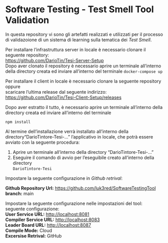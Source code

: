 <h1 class="code-line" data-line-start=1 data-line-end=2 ><a id="Software_Testing__Test_Smell_Tool_Validation_1"></a>Software Testing - Test Smell Tool Validation</h1>
<p class="has-line-data" data-line-start="3" data-line-end="4">In questa repository vi sono gli artefatti realizzati e utilizzati per il processo di validazoione di un sistema di learning sulla tematica dei <em>Test Smell</em>.</p>
<p class="has-line-data" data-line-start="5" data-line-end="8">Per installare l’infrastruttura server in locale è necessario clonare il seguente repository:<br>
<a href="https://github.com/DarioTin/Tesi-Server-Setup">https://github.com/DarioTin/Tesi-Server-Setup</a><br>
Dopo aver clonato il repository è necessario aprire un terminale all’interno della directory creata ed inviare all’interno del terminale <code>docker-compose up</code></p>
<p class="has-line-data" data-line-start="9" data-line-end="12">Per installare il client in locale è necessario clonare la seguente repository oppure<br>
scaricare l’ultima release dal seguente indirizzo:<br>
<a href="https://github.com/DarioTin/Tesi-Client-Setup/releases">https://github.com/DarioTin/Tesi-Client-Setup/releases</a></p>
<p class="has-line-data" data-line-start="13" data-line-end="14">Dopo aver estratto il tutto, è necessario aprire un terminale all’interno della directory creata ed inviare all’interno del terminale</p>
<p class="has-line-data" data-line-start="15" data-line-end="18"><code>npm install</code></p>
<p class="has-line-data" data-line-start="19" data-line-end="20">Al termine dell’installazione verrà installato all’interno della directory“DarioTintore-Tesi-…” l’applicativo in locale, che potrà essere avviato con la seguente procedura:</p>
<ol>
<li class="has-line-data" data-line-start="20" data-line-end="21">Aprire un terminale all’interno della directory “DarioTintore-Tesi-…”</li>
<li class="has-line-data" data-line-start="21" data-line-end="24">Eseguire il comando di avvio per l’eseguibile creato all’interno della directory<br>
<code>DarioTintore-Tesi</code></li>
</ol>
<p class="has-line-data" data-line-start="24" data-line-end="25">Impostare la seguente configurazione in <em>Github retrival</em>:</p>
<p class="has-line-data" data-line-start="26" data-line-end="28"><strong>Github Repository Url:</strong> <a href="https://github.com/luk3red/SoftwareTestingTool">https://github.com/luk3red/SoftwareTestingTool</a><br>
<strong>branch:</strong> main</p>
<p class="has-line-data" data-line-start="29" data-line-end="36">Impostare la seguente configurazione nelle impostazioni del tool:<br>
seguente configurazione:<br>
<strong>User Service URL:</strong> <a href="http://localhost:8081">http://localhost:8081</a><br>
<strong>Compiler Service URL:</strong> <a href="http://localhost:8083">http://localhost:8083</a><br>
<strong>Leader Board URL:</strong> <a href="http://localhost:8087">http://localhost:8087</a><br>
<strong>Compile Mode:</strong> Cloud<br>
<strong>Excersise Retrival:</strong> GitHub</p>
